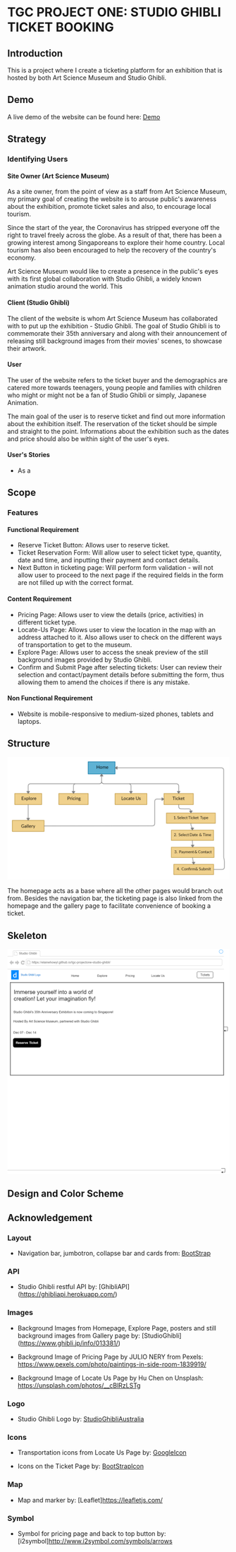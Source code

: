 # TGC PROJECT ONE: STUDIO GHIBLI TICKET BOOKING 

## Introduction

This is a project where I create a ticketing platform for an exhibition that is hosted by both Art Science Museum and Studio Ghibli.

## Demo

A live demo of the website can be found here: 
[Demo](https://elainehowyl.github.io/tgc-projectone-studio-ghibli/)

## Strategy

### Identifying Users

#### Site Owner (Art Science Museum)

As a site owner, from the point of view as a staff from Art Science Museum, my primary goal of creating the website is to arouse public's awareness about the exhibition, promote ticket sales and also, to encourage local tourism.

Since the start of the year, the Coronavirus has stripped everyone off the right to travel freely across the globe. As a result of that, there has been a growing interest among Singaporeans to explore their home country. Local tourism has also been encouraged to help the recovery of the country's economy.

Art Science Museum would like to create a presence in the public's eyes with its first global collaboration with Studio Ghibli, a widely known animation studio around the world. This 

#### Client (Studio Ghibli)

The client of the website is whom Art Science Museum has collaborated with to put up the exhibition - Studio Ghibli. The goal of Studio Ghibli is to commemorate their 35th anniversary and along with their announcement of releasing still background images from their movies' scenes, to showcase their artwork.

#### User

The user of the website refers to the ticket buyer and the demographics are catered more towards teenagers, young people and families with children who might or might not be a fan of Studio Ghibli or simply, Japanese Animation.

The main goal of the user is to reserve ticket and find out more information about the exhibition itself. The reservation of the ticket should be simple and straight to the point. Informations about the exhibition such as the dates and price should also be within sight of the user's eyes.

#### User's Stories

* As a 

## Scope

### Features

#### Functional Requirement

* Reserve Ticket Button: Allows user to reserve ticket.
* Ticket Reservation Form: Will allow user to select ticket type, quantity, date and time, and inputting their payment and contact details.  
* Next Button in ticketing page: Will perform form validation - will not allow user to proceed to the next page if the required fields in the form are not filled up with the correct format.

#### Content Requirement

* Pricing Page: Allows user to view the details (price, activities) in different ticket type.
* Locate-Us Page: Allows user to view the location in the map with an address attached to it. Also allows user to check on the different ways of transportation to get to the museum.
* Explore Page: Allows user to access the sneak preview of the still background images provided by Studio Ghibli.
* Confirm and Submit Page after selecting tickets: User can review their selection and contact/payment details before submitting the form, thus allowing them to amend the choices if there is any mistake.

#### Non Functional Requirement
* Website is mobile-responsive to medium-sized phones, tablets and laptops.

## Structure 

![Studio Ghibli Sitemap](./images/tgc-projectone-studio-ghibli-sitemap.png)

The homepage acts as a base where all the other pages would branch out from. Besides the navigation bar, the ticketing page is also linked from the homepage and the gallery page to facilitate convenience of booking a ticket.
      
## Skeleton

![Studio Ghibli Skeleton](./images/homepage-skeleton.png)

## Design and Color Scheme

## Acknowledgement

### Layout
* Navigation bar, jumbotron, collapse bar and cards from:
[BootStrap](https://getbootstrap.com/)

### API
* Studio Ghibli restful API by: [GhibliAPI] (https://ghibliapi.herokuapp.com/)

### Images
* Background Images from Homepage, Explore Page, posters and still background images from Gallery page by:
[StudioGhibli] (https://www.ghibli.jp/info/013381/)

* Background Image of Pricing Page by JULIO NERY from Pexels:
https://www.pexels.com/photo/paintings-in-side-room-1839919/

* Background Image of Locate Us Page by Hu Chen on Unsplash:
https://unsplash.com/photos/__cBlRzLSTg

### Logo

* Studio Ghibli Logo by:
[StudioGhibliAustralia](https://www.madmenstudios.sg/)

### Icons

* Transportation icons from Locate Us Page by:
[GoogleIcon](https://www.w3schools.com/icons/google_icons_intro.asp)

* Icons on the Ticket Page by:
[BootStrapIcon](https://icons.getbootstrap.com/)

### Map

* Map and marker by:
[Leaflet]https://leafletjs.com/

### Symbol
* Symbol for pricing page and back to top button by:
[i2symbol]http://www.i2symbol.com/symbols/arrows


